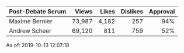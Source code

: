 Post-Debate Scrum | Views | Likes | Dislikes | Approval
--- | ---: | ---: | ---: | ---:
Maxime Bernier | 73,987 | 4,182 | 257 | 94%
Andrew Scheer  | 69,120 |   811 | 759 | 52%

As of: 2019-10-13 12:07:18

